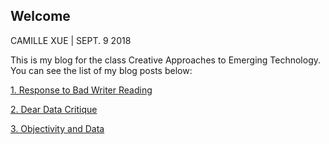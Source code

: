 ## Welcome
CAMILLE XUE | SEPT. 9 2018

This is my blog for the class Creative Approaches to Emerging Technology. You can see the list of my blog posts below:

[1. Response to Bad Writer Reading](./2018-09-09-bad-writer.html)

[2. Dear Data Critique](./2018-09-17-dear-data.html)

[3. Objectivity and Data](./2018-09-25-objectivity-and-data.html)
